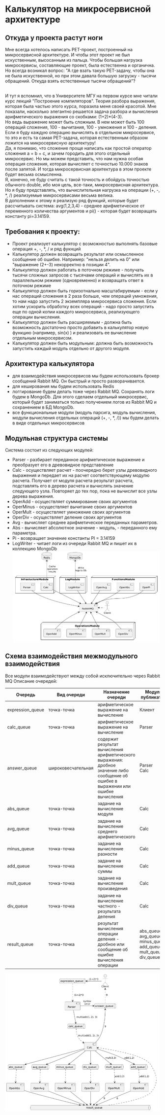 # Калькулятор на микросервисной архитектуре
## Откуда у проекта растут ноги
Мне всегда хотелось написать PET-проект, построенный на микросервисной архитектуре. И чтобы этот проект не был искуственным, высосанным из пальца. 
Чтобы большая нагрузка микросервисы, составляющие проект, была естественна и органична. Но всегда возникал вопрос: "А где взать такую PET-задачу, 
чтобы она не была искуственной, но при этом давала большую загрузку - тысячи обращений. Откуда взять естественные тысячи обращений"?

<br>И тут я вспомнил, что в Университете МГУ на первом курсе мне читали курс лекций "Построение компиляторов". Теория разбора выражения, 
которая была частью этого курса, поразила меня своей красотой. Мне показали, насколько элегантно решается задача разбора и вычисления 
арифметического выражения со скобками: (1+2)*(4-3).
<br>Но ведь выражение может быть сложным. В нем может быть 100 операций сложения, 100 - вычитания, 100 - умножения и 100 - деления.
Если я буду каждую операцию вычислять в отдельном микросервисе, то это и есть та самая PET-задача, которая естественным образом ложится на микросервисную архитектуру!
<br>Да, я понимаю, что сложение проще написать как простой оператор сложения a = b + c, и зачем городить для этого отдельный микросервис. Но мы можем представить, 
что нам нужна особая операция сложения, которая вычисляет с точностью 10.000 знаков после запятой. И тогда микросервисная архитектура в этом проекте будет весьма осмысленна.
<br>Я, конечно, не буду считать с такой точность и обойдусь точностью обычного double, ибо моя цель, все-таки, микросервисная архитектура. Но я буду представлять, что вычислительная 
нагрузка на операции (+, -, *, /) реализуемые микросервисами весьма велика.
<br>В дополнении к этому я реализую ряд функций, которые будет рассчитывать система: avg(1,2,3,4) - среднее арифметическое от переменного количества аргументов и pi() - которая будет возвращать константу pi=3.14159.


## Требования к проекту:
* Проект реализует калькулятор с возможностью выполнять базовые операция +, -, *, / и ряд фукнций
* Калькулятор должен возвращать результат или осмысленное сообщение об ошибке. Например: "нельзя делить на 0" или "выражение (2+-3) некорректно в позиции 4".
* Калькулятор должен работать в поточном режиме - получать тысячи сложных запросов с тысячами операций и вычислять их в параллельном режиме (одновременно) и возвращать ответ в поточном режиме
* Калькулятор должен быть горизотнально масштабируемым - если у нас операций сложения в 2 раза больше, чем операций умножения, то нам надо запустить 2 экземпляра микросервиса сложения. Если хотим ускорить обработку всех операций - надо просто запустить еще по одной копии каждого микросервиса, реализующего операции вычисления.
* Калькулятор должен быть расширяемым - должна быть возможность достаточно просто добавить в калькулятор новую функцию (например, sin(x) ) и реализовать ее вычисление отдельным микросервисом.
* Калькулятор должен быть модульным: должна быть возможность запустить каждый модуль отдельно от другого модуля.


## Архитектура калькулятора
* для взаимодействия микросервисов мы будем использовать брокер сообщений Rabbit MQ. Он быстрый и просто разворачивается. 
* для кеширования мы будем использовать Redis
* логгирование будем делать тоже через Rabbit MQ. Сохранять логи будем в MongoDb. Для этого сделаем отдельный микросервис, который будет заниматься только
  получением логов из Rabbit MQ и сохранением в БД MongoDb.
* все функциональные модули (модуль парсига, модуль вычисления, модули вычисления отдельных операций (+, -, *, /)) мы будем делать в виде отдельных микросервисов

## Модульная структура системы
Система состоит из следующих модулей:
* Parser - разбирает переданное арифметическое выражение и преобразует его в древовидное представление
* Calc - осуществляет расчет - поочередно берет узлы древовидного выражения и передает их на расчет соответствующему модулю расчета. Получает от модуля расчета результат расчета, подставлять его в дерево расчета и вычислять значение следующего узла. Повторяет до тех пор, пока не вычислит все узлы дерева выражения.
* OperAdd - осуществляет суммирование своих аргументов
* OperMinus - осуществляет вычитание своих аргументов
* OperMult - осуществляет умножение своих аргументов
* OperDiv - осуществляет деление своих аргументов
* Avg - вычисляет среднее арифметическое переданных параметров.
* Abs - вычисляет абсолютное значение - модуль, - переданного ему параметра. 
* Pi - возвращает значение константы PI = 3.14159
* LogWriter - читает логи из очереди Rabbit MQ и пишет их в коллекцию MongoDb
![Схема модулей системы](Docs/Images/calc_modules.png)

## Схема взаимодействия межмодульного взаимодействия
Все модули взаимодействуют между собой исключительно через Rabbit MQ
Описание очередей:

| **Очередь** | **Вид очереди** | **Назначение очереди** | **Модуль публикатор** | **Модуль-потребитель** |
|-----------------|-----------------|-----------------|-----------------|-----------------|
| expression_queue | точка-точка | арифметическое выражение на вычисление | Клиент | Parser |
| calc_queue |  точка-точка | арифметическое выражение на вычисление | Parser | Calc |
| answer_queue |  широковесчательная | содержит результат вычисления арифметического выражения: дробное значение либо сообщение об ошибке в выражении или ошибке вычисления | Parser <br> Calc | Клиент |
| abs_queue |  точка-точка | задание на вычисление модуля | Calc | OperAbs |
| avg_queue |  точка-точка | задание на вычисление среднего арифметического | Calc | OperAvg |
| minus_queue |  точка-точка | задание на вычисление разности | Calc | OperMinus |
| add_queue |  точка-точка | задание на вычисление суммы | Calc | OperAdd |
| mult_queue |  точка-точка | задание на вычисление произведения | Calc | OperAdd |
| div_queue |  точка-точка | задание на вычисление частного - результата деления | Calc | OperDiv |
| result_queue |  точка-точка | результат вычисления операции деления - дробное или сообщение об ошибке вычисления операции | abs_queue, avg_queue, minus_queue, add_queue, mult_queue, div_queue | Calc |


![Схема межмодульного взаимодействия](Docs/Images/calc1.png)



